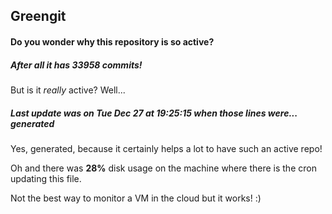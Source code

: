 ## Greengit

#### Do you wonder why this repository is so active?

##### After all it has 33958 commits!

But is it *really* active? Well...

##### Last update was on Tue Dec 27 at 19:25:15 when those lines were... generated

Yes, generated, because it certainly helps a lot to have such an active repo!

Oh and there was **28%** disk usage on the machine
where there is the cron updating this file.

Not the best way to monitor a VM in the cloud but it works! :)
